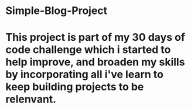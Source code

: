 # Simple-Blog-Project
# This project is part of my 30 days of code challenge which i started to help improve, and broaden my skills by incorporating all i've learn to keep building projects to be relenvant.

## 
